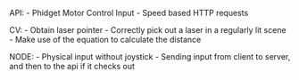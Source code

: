 API:
	- Phidget Motor Control Input
	- Speed based HTTP requests

CV:
	- Obtain laser pointer
	- Correctly pick out a laser in a regularly lit scene
	-	Make use of the equation to calculate the distance

NODE:
	- Physical input without joystick
	- Sending input from client to server, and then to the api if it checks out
